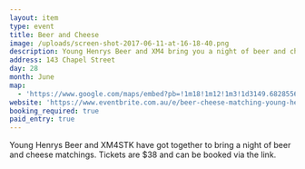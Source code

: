 ```yaml
---
layout: item
type: event
title: Beer and Cheese
image: /uploads/screen-shot-2017-06-11-at-16-18-40.png
description: Young Henrys Beer and XM4 bring you a night of beer and cheese.
address: 143 Chapel Street
day: 28
month: June
map:
  - 'https://www.google.com/maps/embed?pb=!1m18!1m12!1m3!1d3149.682855635329!2d144.98813771534338!3d-37.86771047974273!2m3!1f0!2f0!3f0!3m2!1i1024!2i768!4f13.1!3m3!1m2!1s0x6ad66844c743fd33%3A0x63b6a5e74001e0e0!2s143+Chapel+St%2C+St+Kilda+VIC+3182!5e0!3m2!1sen!2sau!4v1497162078908'
website: 'https://www.eventbrite.com.au/e/beer-cheese-matching-young-henrys-xm4-tickets-35029007705'
booking_required: true
paid_entry: true
---
```



Young Henrys Beer and XM4STK have got together to bring a night of beer and cheese matchings. Tickets are $38 and can be booked via the link.